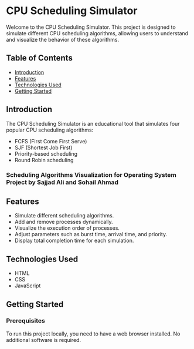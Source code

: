 # CPU Scheduling Simulator

Welcome to the CPU Scheduling Simulator. This project is designed to simulate different CPU scheduling algorithms, allowing users to understand and visualize the behavior of these algorithms.

## Table of Contents

- [Introduction](#introduction)
- [Features](#features)
- [Technologies Used](#technologies-used)
- [Getting Started](#getting-started)

## Introduction

The CPU Scheduling Simulator is an educational tool that simulates four popular CPU scheduling algorithms:
- FCFS (First Come First Serve)
- SJF (Shortest Job First)
- Priority-based scheduling
- Round Robin scheduling

### Scheduling Algorithms Visualization for Operating System Project by Sajjad Ali and Sohail Ahmad

## Features

- Simulate different scheduling algorithms.
- Add and remove processes dynamically.
- Visualize the execution order of processes.
- Adjust parameters such as burst time, arrival time, and priority.
- Display total completion time for each simulation.

## Technologies Used

- HTML
- CSS
- JavaScript

## Getting Started

### Prerequisites

To run this project locally, you need to have a web browser installed. No additional software is required.


